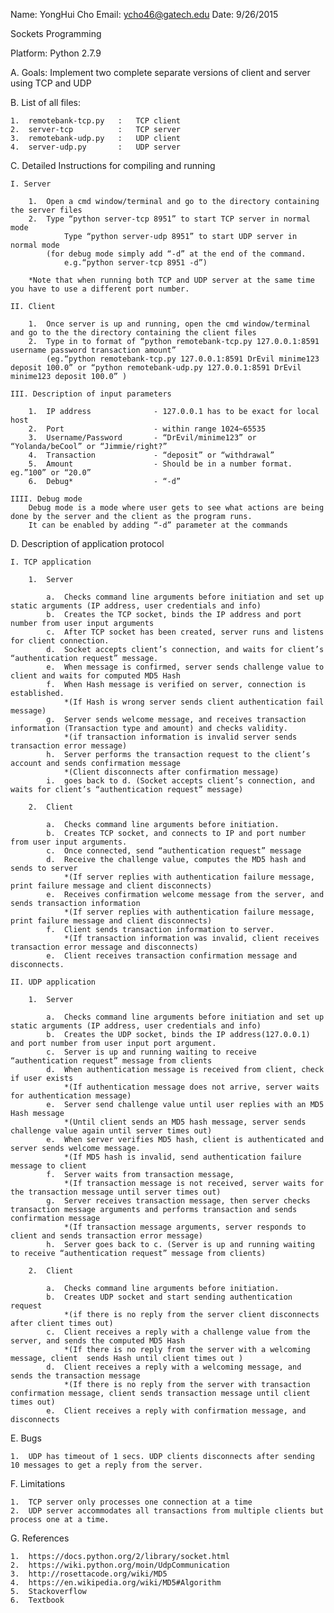Name:	YongHui Cho
Email: 	ycho46@gatech.edu
Date:	9/26/2015




Sockets Programming

Platform: Python 2.7.9

A.	Goals:
		Implement two complete separate versions of client and server using TCP and UDP

B.	List of all files:
	
	1.	remotebank-tcp.py	:	TCP client
	2.	server-tcp			:	TCP server
	3.	remotebank-udp.py	:	UDP client
	4.	server-udp.py		:	UDP server

C.	Detailed Instructions for compiling and running

	I. Server
		
		1.	Open a cmd window/terminal and go to the directory containing the server files
		2.	Type “python server-tcp 8951” to start TCP server in normal mode
	    		Type “python server-udp 8951” to start UDP server in normal mode
			(for debug mode simply add “-d” at the end of the command.	
				e.g.“python server-tcp 8951 -d”) 
	
		*Note that when running both TCP and UDP server at the same time you have to use a different port number.

	II. Client
		
		1.	Once server is up and running, open the cmd window/terminal and go to the the directory containing the client files
		2.	Type in to format of “python remotebank-tcp.py 127.0.0.1:8591 username password transaction amount”
			(eg.“python remotebank-tcp.py 127.0.0.1:8591 DrEvil minime123 deposit 100.0” or “python remotebank-udp.py 127.0.0.1:8591 DrEvil minime123 deposit 100.0” )
		
	III. Description of input parameters
		
		1.	IP address 				- 127.0.0.1 has to be exact for local host
		2.	Port					- within range 1024~65535
		3.	Username/Password 		- “DrEvil/minime123” or “Yolanda/beCool” or “Jimmie/right?”
		4.	Transaction				- “deposit” or “withdrawal”
		5.	Amount					- Should be in a number format. eg.”100” or “20.0”
		6.	Debug*					- “-d”
		
	IIII. Debug mode
		Debug mode is a mode where user gets to see what actions are being done by the server and the client as the program runs.
		It can be enabled by adding “-d” parameter at the commands

D.	Description of application protocol

	I. TCP application
	
		1.	Server
	
			a.	Checks command line arguments before initiation and set up static arguments (IP address, user credentials and info)
			b.	Creates the TCP socket, binds the IP address and port number from user input arguments
			c.	After TCP socket has been created, server runs and listens for client connection.
			d.	Socket accepts client’s connection, and waits for client’s “authentication request” message.
			e.	When message is confirmed, server sends challenge value to client and waits for computed MD5 Hash
			f.	When Hash message is verified on server, connection is established. 
				*(If Hash is wrong server sends client authentication fail message)
			g.	Server sends welcome message, and receives transaction information (Transaction type and amount) and checks validity. 
				*(if transaction information is invalid server sends transaction error message)
			h.	Server performs the transaction request to the client’s account and sends confirmation message
				*(Client disconnects after confirmation message)
			i.	goes back to d. (Socket accepts client’s connection, and waits for client’s “authentication request” message)

		2.	Client
			
			a.	Checks command line arguments before initiation.
			b.	Creates TCP socket, and connects to IP and port number from user input arguments.
			c.	Once connected, send “authentication request” message
			d.	Receive the challenge value, computes the MD5 hash and sends to server
				*(If server replies with authentication failure message, print failure message and client disconnects)
			e.	Receives confirmation welcome message from the server, and sends transaction information
				*(If server replies with authentication failure message, print failure message and client disconnects)
			f.	Client sends transaction information to server.
				*(If transaction information was invalid, client receives transaction error message and disconnects)
			e.	Client receives transaction confirmation message and disconnects.

	II. UDP application
		
		1.	Server

			a.	Checks command line arguments before initiation and set up static arguments (IP address, user credentials and info)
			b.	Creates the UDP socket, binds the IP address(127.0.0.1) and port number from user input port argument.
			c.	Server is up and running waiting to receive “authentication request” message from clients
			d.	When authentication message is received from client, check if user exists
				*(If authentication message does not arrive, server waits for authentication message)
			e.	Server send challenge value until user replies with an MD5 Hash message
				*(Until client sends an MD5 hash message, server sends challenge value again until server times out)
			e.	When server verifies MD5 hash, client is authenticated and server sends welcome message.
				*(If MD5 hash is invalid, send authentication failure message to client
			f.	Server waits from transaction message, 
				*(If transaction message is not received, server waits for the transaction message until server times out)	
			g.	Server receives transaction message, then server checks transaction message arguments and performs transaction and sends confirmation message
				*(If transaction message arguments, server responds to client and sends transaction error message)
			h.	Server goes back to c. (Server is up and running waiting to receive “authentication request” message from clients)

		2.	Client
			
			a.	Checks command line arguments before initiation.
			b.	Creates UDP socket and start sending authentication request
				*(if there is no reply from the server client disconnects after client times out)
			c.	Client receives a reply with a challenge value from the server, and sends the computed MD5 Hash
				*(If there is no reply from the server with a welcoming message, client  sends Hash until client times out )
			d.	Client receives a reply with a welcoming message, and sends the transaction message
				*(If there is no reply from the server with transaction confirmation message, client sends transaction message until client times out)
			e.	Client receives a reply with confirmation message, and disconnects

E.	Bugs 

	1.	UDP has timeout of 1 secs. UDP clients disconnects after sending 10 messages to get a reply from the server. 

F.	Limitations

	1.	TCP server only processes one connection at a time
	2.	UDP server accommodates all transactions from multiple clients but process one at a time.

G.	References

	1.	https://docs.python.org/2/library/socket.html
	2.	https://wiki.python.org/moin/UdpCommunication
	3.	http://rosettacode.org/wiki/MD5
	4.	https://en.wikipedia.org/wiki/MD5#Algorithm
	5.	Stackoverflow
	6.	Textbook







